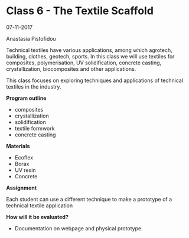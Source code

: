 # Class 6 - The Textile Scaffold

07-11-2017

Anastasia Pistofidou

Technical textiles have various applications, among which agrotech, building, clothes, geotech, sports. In this class we will use textiles for composites, polymerisation, UV solidification, concrete casting, crystallization, biocomposites and other applications.

This class focuses on exploring techniques and applications of technical textiles in the industry.

**Program outline** 

- composites 
- crystallization
- solidification
- textile formwork
- concrete casting

**Materials**

- Ecoflex
- Borax
- UV resin
- Concrete

**Assignment**

Each student can use a different technique to make a prototype of a technical textile application

**How will it be evaluated?**

- Documentation on webpage and physical prototype.


